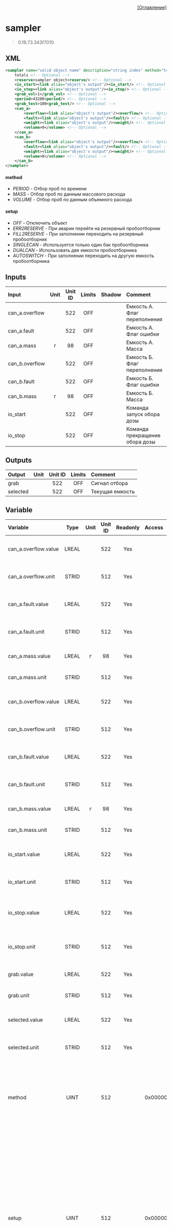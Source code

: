 <p align='right'><a href='index.html'>[Оглавление]</a></p>

# sampler
> 0.19.73.343f7010
## XML
````xml
<sampler name="valid object name" description="string index" method="text value | text value | ... | text value" setup="text value | text value | ... | text value" >
	totals <!-- Optional -->
	<reserve>sampler object<reserve/> <!-- Optional -->
	<io_start><link alias="object's output"/><io_start/> <!-- Optional -->
	<io_stop><link alias="object's output"/><io_stop/> <!-- Optional -->
	<grab_vol>1</grab_vol> <!-- Optional -->
	<period>43200<period/> <!-- Optional -->
	<grab_test>100<grab_test/> <!-- Optional -->
	<can_a>
		<overflow><link alias="object's output"/><overflow/> <!-- Optional -->
		<fault><link alias="object's output"/><fault/> <!-- Optional -->
		<weight><link alias="object's output"/><weight/> <!-- Optional -->
		<volume>0</volume> <!-- Optional -->
	</can_a>
	<can_b>
		<overflow><link alias="object's output"/><overflow/> <!-- Optional -->
		<fault><link alias="object's output"/><fault/> <!-- Optional -->
		<weight><link alias="object's output"/><weight/> <!-- Optional -->
		<volume>0</volume> <!-- Optional -->
	</can_b>
</sampler>
````

#### method
* _PERIOD_  - Отбор проб по времени
* _MASS_  - Отбор проб по данным массового расхода
* _VOLUME_  - Отбор проб по данным объемного расхода

#### setup
* _OFF_  - Отключить объект
* _ERR2RESERVE_  - При аварии перейти на резервный пробоотборник
* _FILL2RESERVE_  - При заполнении переходить на резервный пробоотборник
* _SINGLECAN_  - Используется только один бак пробоотборника
* _DUALCAN_  - Использовать две емкости пробоотборника
* _AUTOSWITCH_  - При заполнении переходить на другую емкость пробоотборника

## Inputs
Input | Unit | Unit ID | Limits | Shadow | Comment
:-- |:--:|:--:|:--:|:--:|:--
can_a.overflow |  | 522 | OFF |  | Емкость А. Флаг переполнения
can_a.fault |  | 522 | OFF |  | Емкость А. Флаг ошибки
can_a.mass | г | 98 | OFF |  | Емкость А. Масса
can_b.overflow |  | 522 | OFF |  | Емкость Б. Флаг переполнения
can_b.fault |  | 522 | OFF |  | Емкость Б. Флаг ошибки
can_b.mass | г | 98 | OFF |  | Емкость Б. Масса
io_start |  | 522 | OFF |  | Команда запуск обора дозы
io_stop |  | 522 | OFF |  | Команда прекращение обора дозы

## Outputs
Output | Unit | Unit ID | Limits | Comment
:-- |:--:|:--:|:--:|:--
grab |  | 522 | OFF | Сигнал отбора
selected |  | 522 | OFF | Текущая емкость

## Variable
Variable | Type | Unit | Unit ID | Readonly | Access | Comment
:-- |:--:|:--:|:--:|:--:|:-- |:--
can_a.overflow.value | LREAL |  | 522 | Yes |   | Емкость А. Флаг переполнения. Текущее значение
can_a.overflow.unit | STRID |  | 512 | Yes |   | Емкость А. Флаг переполнения. Единицы измерения
can_a.fault.value | LREAL |  | 522 | Yes |   | Емкость А. Флаг ошибки. Текущее значение
can_a.fault.unit | STRID |  | 512 | Yes |   | Емкость А. Флаг ошибки. Единицы измерения
can_a.mass.value | LREAL | г | 98 | Yes |   | Емкость А. Масса. Текущее значение
can_a.mass.unit | STRID |  | 512 | Yes |   | Емкость А. Масса. Единицы измерения
can_b.overflow.value | LREAL |  | 522 | Yes |   | Емкость Б. Флаг переполнения. Текущее значение
can_b.overflow.unit | STRID |  | 512 | Yes |   | Емкость Б. Флаг переполнения. Единицы измерения
can_b.fault.value | LREAL |  | 522 | Yes |   | Емкость Б. Флаг ошибки. Текущее значение
can_b.fault.unit | STRID |  | 512 | Yes |   | Емкость Б. Флаг ошибки. Единицы измерения
can_b.mass.value | LREAL | г | 98 | Yes |   | Емкость Б. Масса. Текущее значение
can_b.mass.unit | STRID |  | 512 | Yes |   | Емкость Б. Масса. Единицы измерения
io_start.value | LREAL |  | 522 | Yes |   | Команда запуск обора дозы. Текущее значение
io_start.unit | STRID |  | 512 | Yes |   | Команда запуск обора дозы. Единицы измерения
io_stop.value | LREAL |  | 522 | Yes |   | Команда прекращение обора дозы. Текущее значение
io_stop.unit | STRID |  | 512 | Yes |   | Команда прекращение обора дозы. Единицы измерения
grab.value | LREAL |  | 522 | Yes |   | Сигнал отбора. Текущее значение
grab.unit | STRID |  | 512 | Yes |   | Сигнал отбора. Единицы измерения
selected.value | LREAL |  | 522 | Yes |   | Текущая емкость. Текущее значение
selected.unit | STRID |  | 512 | Yes |   | Текущая емкость. Единицы измерения
method | UINT |  | 512 |  | 0x00000080 | Метод:<br/>0: Отбор проб по времени<br/>1: Отбор проб по данным массового расхода<br/>2: Отбор проб по данным объемного расхода<br/>
setup | UINT |  | 512 |  | 0x00000100 | Настройка:<br/>0x0001: Отключить объект<br/>0x0002: При аварии перейти на резервный пробоотборник<br/>0x0004: При заполнении переходить на резервный пробоотборник<br/>0x0008: Используется только один бак пробоотборника<br/>0x0010: Использовать две емкости пробоотборника<br/>0x0020: При заполнении переходить на другую емкость пробоотборника<br/>
select | UINT |  | 512 |  | 0x00000080 | Выбор бака:<br/>0 - емкость А<br/>1 - емкость Б
command | UINT |  | 512 |  | 0x00000080 | Команда:<br/>0: Нет действий<br/>1: Запустить<br/>2: Остановить<br/>3: Запустить тест пробоотборника<br/>4: Подтверждение аварий<br/>122: Пауза<br/>145: Продолжить<br/>
state | UINT |  | 512 | Yes |   | Статус:<br/>0: Не в работе<br/>1: Запущен тест<br/>2: Отбор по времени<br/>3: Отбор по объему<br/>4: Отбор по массе<br/>5: Пауза<br/>6: Завершение отбора<br/>7: Аварийное состояние<br/>
noflow | UINT |  | 512 | Yes |   | Флаг отсутствия расхода
probe.period | UDINT |  | 512 |  | 0x00000080 | Отбор по времени. Период отбора
probe.volume | LREAL |  | 512 |  | 0x00000080 | Отбор по объему. Требуемый объем для отбора
probe.mass | LREAL |  | 512 |  | 0x00000080 | Отбор по массе. Требуемая масса для отбора
probe.test | UDINT |  | 512 |  | 0x00000100 | Количество тестовых доз
grab.volume | LREAL | мл | 114 | Yes |   | Объем единичной дозы
grab.count | UDINT |  | 512 | Yes |   | Общее количество доз
grab.present | UDINT |  | 512 | Yes |   | Количество отобранных доз
grab.remain | UDINT |  | 512 | Yes |   | Количство оставшихся доз
can.volume | LREAL | мл | 114 |  | 0x00000100 | Требуемый объем емкости
can.present | LREAL | мл | 114 | Yes |   | Заполенный объем емкости
can.remain | LREAL | мл | 114 | Yes |   | Оставшийся для заполнения объем емкости
interval | LREAL |  | 512 | Yes |   | Интервал отбора
time.remain | UDINT | мс | 210 | Yes |   | Оставшееся время обора
time.start | UDINT | с | 211 | Yes |   | Время старта пробоотбора
can_a.volume | LREAL | мл | 114 |  | 0x00000080 | Объем емкости А
can_b.volume | LREAL | мл | 114 |  | 0x00000080 | Объем емкости Б


<p align='right'><a href='index.html'>[Оглавление]</a></p>

